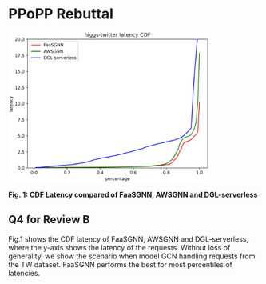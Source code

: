 # PPoPP Rebuttal

<img src="CDF_latency.png" alt="图片描述" width="400"/>

**Fig. 1: CDF Latency compared of FaaSGNN, AWSGNN and DGL-serverless**

## Q4 for Review B

Fig.1 shows the CDF latency of FaaSGNN, AWSGNN and DGL-serverless, where the y-axis shows the latency of the requests.
Without loss of generality, we show the scenario when model GCN handling requests from the TW dataset. FaaSGNN performs the best for most percentiles of latencies.

